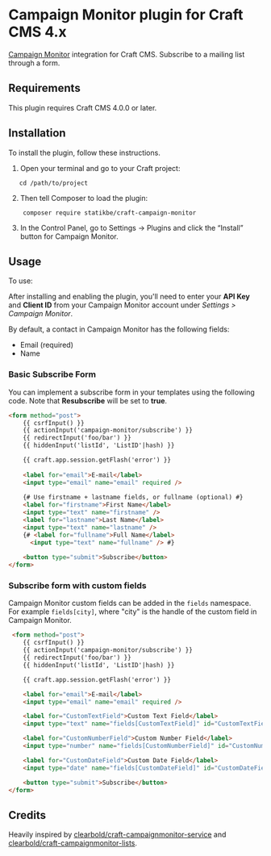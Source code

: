 # Campaign Monitor plugin for Craft CMS 4.x

[Campaign Monitor](https://www.campaignmonitor.com/) integration for Craft CMS. Subscribe to a mailing list through a form.

## Requirements

This plugin requires Craft CMS 4.0.0 or later.

## Installation

To install the plugin, follow these instructions.

1. Open your terminal and go to your Craft project:

```
   cd /path/to/project
```

2. Then tell Composer to load the plugin:

```
    composer require statikbe/craft-campaign-monitor
```

3. In the Control Panel, go to Settings → Plugins and click the “Install” button for Campaign Monitor.

## Usage

To use:

After installing and enabling the plugin, you'll need to enter your **API Key** and **Client ID** from your Campaign Monitor account under *Settings > Campaign Monitor*.

By default, a contact in Campaign Monitor has the following fields:

* Email (required)
* Name

### Basic Subscribe Form

You can implement a subscribe form in your templates using the following code. Note that **Resubscribe** will be set to **true**.

`````html
<form method="post">
    {{ csrfInput() }}
    {{ actionInput('campaign-monitor/subscribe') }}
    {{ redirectInput('foo/bar') }}
    {{ hiddenInput('listId', 'ListID'|hash) }}

    {{ craft.app.session.getFlash('error') }}
      
    <label for="email">E-mail</label>
    <input type="email" name="email" required />
      
    {# Use firstname + lastname fields, or fullname (optional) #}
    <label for="firstname">First Name</label>
    <input type="text" name="firstname" />
    <label for="lastname">Last Name</label>
    <input type="text" name="lastname" />
    {# <label for="fullname">Full Name</label>
      <input type="text" name="fullname" /> #}
      
    <button type="submit">Subscribe</button>
</form>
`````

### Subscribe form with custom fields
Campaign Monitor custom fields can be added in the ``fields`` namespace.
For example ``fields[city]``, where "city" is the handle of the custom field in Campaign Monitor.

`````html
 <form method="post">
    {{ csrfInput() }}
    {{ actionInput('campaign-monitor/subscribe') }}
    {{ redirectInput('foo/bar') }}
    {{ hiddenInput('listId', 'ListID'|hash) }}

    {{ craft.app.session.getFlash('error') }}

    <label for="email">E-mail</label>
    <input type="email" name="email" required />

    <label for="CustomTextField">Custom Text Field</label>
    <input type="text" name="fields[CustomTextField]" id="CustomTextField" />

    <label for="CustomNumberField">Custom Number Field</label>
    <input type="number" name="fields[CustomNumberField]" id="CustomNumberField" />

    <label for="CustomDateField">Custom Date Field</label>
    <input type="date" name="fields[CustomDateField]" id="CustomDateField" />

    <button type="submit">Subscribe</button>
</form>
`````

## Credits

Heavily inspired by [clearbold/craft-campaignmonitor-service](https://github.com/clearbold/craft-campaignmonitor-service) and [clearbold/craft-campaignmonitor-lists](https://github.com/clearbold/craft-campaignmonitor-lists).